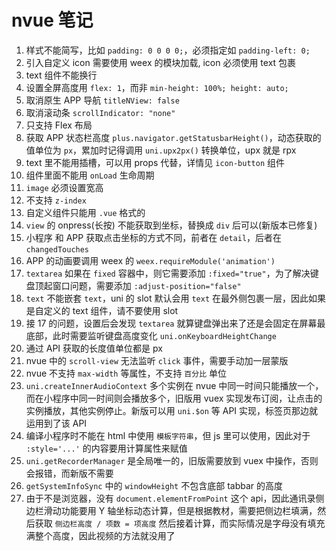 # nvue 笔记

1. 样式不能简写，比如 `padding: 0 0 0 0;`，必须指定如 `padding-left: 0;`
2. 引入自定义 icon 需要使用 weex 的模块加载, icon 必须使用 text 包裹
3. text 组件不能换行
4. 设置全屏高度用 `flex: 1`，而非 `min-height: 100%; height: auto;`
5. 取消原生 APP 导航 `titleNView: false`
6. 取消滚动条 `scrollIndicator: "none"`
7. 只支持 Flex 布局
8. 获取 APP 状态栏高度 `plus.navigator.getStatusbarHeight()`，动态获取的值单位为 `px`，累加时记得调用 `uni.upx2px()` 转换单位，upx 就是 rpx
9. text 里不能用插槽，可以用 props 代替，详情见 `icon-button` 组件
10. 组件里面不能用 `onLoad` 生命周期
11. `image` 必须设置宽高
12. 不支持 `z-index`
13. 自定义组件只能用 `.vue` 格式的
14. `view` 的 onpress(长按) 不能获取到坐标，替换成 `div` 后可以(新版本已修复)
15. 小程序 和 APP 获取点击坐标的方式不同，前者在 `detail`，后者在 `changedTouches`
16. APP 的动画要调用 weex 的 `weex.requireModule('animation')`
17. `textarea` 如果在 `fixed` 容器中，则它需要添加 `:fixed="true"`，为了解决键盘顶起窗口问题，需要添加 `:adjust-position="false"`
18. `text` 不能嵌套 `text`，uni 的 slot 默认会用 `text` 在最外侧包裹一层，因此如果是自定义的 text 组件，请不要使用 slot
19. 接 17 的问题，设置后会发现 `textarea` 就算键盘弹出来了还是会固定在屏幕最底部，此时需要监听键盘高度变化 `uni.onKeyboardHeightChange`
20. 通过 API 获取的长度值单位都是 px
21. nvue 中的 `scroll-view` 无法监听 `click` 事件，需要手动加一层蒙版
22. nvue 不支持 `max-width` 等属性，不支持 `百分比` 单位
23. `uni.createInnerAudioContext` 多个实例在 nvue 中同一时间只能播放一个，而在小程序中同一时间则会播放多个，旧版用 vuex 实现发布订阅，让点击的实例播放，其他实例停止。新版可以用 `uni.$on` 等 API 实现，标签页那边就运用到了该 API
24. 编译小程序时不能在 html 中使用 `模板字符串`，但 js 里可以使用，因此对于 `:style='...'` 的内容要用计算属性来赋值
25. `uni.getRecorderManager` 是全局唯一的，旧版需要放到 vuex 中操作，否则会报错，而新版不需要
26. `getSystemInfoSync` 中的 `windowHeight` 不包含底部 tabbar 的高度
27. 由于不是浏览器，没有 `document.elementFromPoint` 这个 api，因此通讯录侧边栏滑动功能要用 Y 轴坐标动态计算，但是根据教材，需要把侧边栏填满，然后获取 `侧边栏高度 / 项数 = 项高度` 然后接着计算，而实际情况是字母没有填充满整个高度，因此视频的方法就没用了
